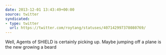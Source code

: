 ```yaml
---
date: 2013-12-01 13:43:49+00:00
source: twitter
syndicated:
- type: twitter
  url: https://twitter.com/roytang/statuses/407142997378080769/
---
```


Well, Agents of SHIELD is certainly picking up. Maybe jumping off a plane is the new growing a beard